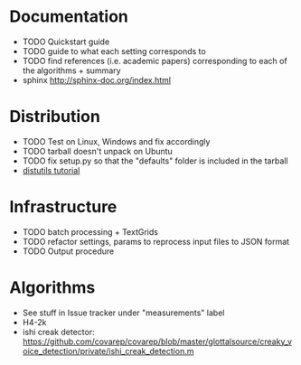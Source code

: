 # Documentation
* TODO Quickstart guide
* TODO guide to what each setting corresponds to
* TODO find references (i.e. academic papers) corresponding to each of the algorithms + summary
* sphinx http://sphinx-doc.org/index.html

# Distribution
* TODO Test on Linux, Windows and fix accordingly
* TODO tarball doesn't unpack on Ubuntu
* TODO fix setup.py so that the "defaults" folder is included in the tarball
* [distutils tutorial](https://wiki.python.org/moin/Distutils/Tutorial)

# Infrastructure
* TODO batch processing + TextGrids
* TODO refactor settings, params to reprocess input files to JSON format
* TODO Output procedure

# Algorithms
* See stuff in Issue tracker under "measurements" label
* H4-2k
* ishi creak detector: https://github.com/covarep/covarep/blob/master/glottalsource/creaky_voice_detection/private/ishi_creak_detection.m